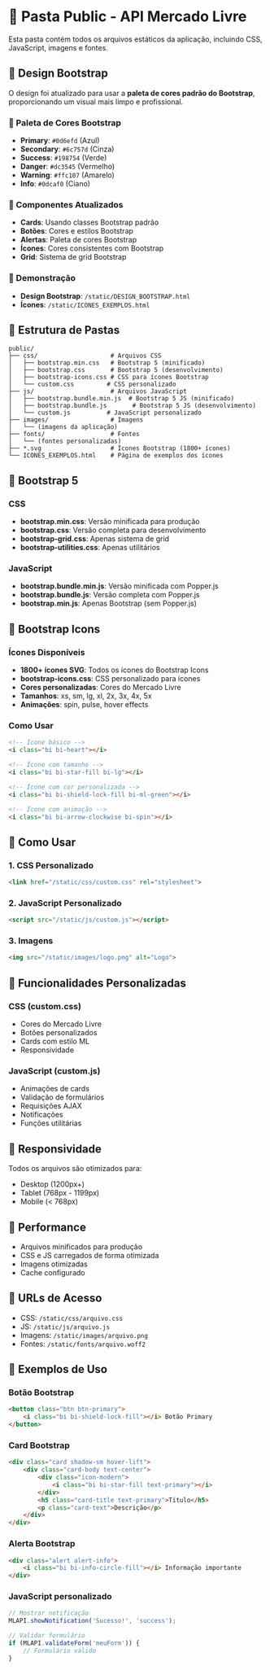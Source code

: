 # 📁 Pasta Public - API Mercado Livre

Esta pasta contém todos os arquivos estáticos da aplicação, incluindo CSS, JavaScript, imagens e fontes.

## 🎨 Design Bootstrap

O design foi atualizado para usar a **paleta de cores padrão do Bootstrap**, proporcionando um visual mais limpo e profissional.

### 🎯 Paleta de Cores Bootstrap
- **Primary**: `#0d6efd` (Azul)
- **Secondary**: `#6c757d` (Cinza)
- **Success**: `#198754` (Verde)
- **Danger**: `#dc3545` (Vermelho)
- **Warning**: `#ffc107` (Amarelo)
- **Info**: `#0dcaf0` (Ciano)

### 🎨 Componentes Atualizados
- **Cards**: Usando classes Bootstrap padrão
- **Botões**: Cores e estilos Bootstrap
- **Alertas**: Paleta de cores Bootstrap
- **Ícones**: Cores consistentes com Bootstrap
- **Grid**: Sistema de grid Bootstrap

### 📱 Demonstração
- **Design Bootstrap**: `/static/DESIGN_BOOTSTRAP.html`
- **Ícones**: `/static/ICONES_EXEMPLOS.html`

## 📂 Estrutura de Pastas

```
public/
├── css/                    # Arquivos CSS
│   ├── bootstrap.min.css   # Bootstrap 5 (minificado)
│   ├── bootstrap.css       # Bootstrap 5 (desenvolvimento)
│   ├── bootstrap-icons.css # CSS para ícones Bootstrap
│   └── custom.css         # CSS personalizado
├── js/                     # Arquivos JavaScript
│   ├── bootstrap.bundle.min.js  # Bootstrap 5 JS (minificado)
│   ├── bootstrap.bundle.js       # Bootstrap 5 JS (desenvolvimento)
│   └── custom.js          # JavaScript personalizado
├── images/                 # Imagens
│   └── (imagens da aplicação)
├── fonts/                  # Fontes
│   └── (fontes personalizadas)
├── *.svg                   # Ícones Bootstrap (1800+ ícones)
└── ICONES_EXEMPLOS.html    # Página de exemplos dos ícones
```

## 🎨 Bootstrap 5

### CSS
- **bootstrap.min.css**: Versão minificada para produção
- **bootstrap.css**: Versão completa para desenvolvimento
- **bootstrap-grid.css**: Apenas sistema de grid
- **bootstrap-utilities.css**: Apenas utilitários

### JavaScript
- **bootstrap.bundle.min.js**: Versão minificada com Popper.js
- **bootstrap.bundle.js**: Versão completa com Popper.js
- **bootstrap.min.js**: Apenas Bootstrap (sem Popper.js)

## 🎯 Bootstrap Icons

### Ícones Disponíveis
- **1800+ ícones SVG**: Todos os ícones do Bootstrap Icons
- **bootstrap-icons.css**: CSS personalizado para ícones
- **Cores personalizadas**: Cores do Mercado Livre
- **Tamanhos**: xs, sm, lg, xl, 2x, 3x, 4x, 5x
- **Animações**: spin, pulse, hover effects

### Como Usar
```html
<!-- Ícone básico -->
<i class="bi bi-heart"></i>

<!-- Ícone com tamanho -->
<i class="bi bi-star-fill bi-lg"></i>

<!-- Ícone com cor personalizada -->
<i class="bi bi-shield-lock-fill bi-ml-green"></i>

<!-- Ícone com animação -->
<i class="bi bi-arrow-clockwise bi-spin"></i>
```

## 🔧 Como Usar

### 1. CSS Personalizado
```html
<link href="/static/css/custom.css" rel="stylesheet">
```

### 2. JavaScript Personalizado
```html
<script src="/static/js/custom.js"></script>
```

### 3. Imagens
```html
<img src="/static/images/logo.png" alt="Logo">
```

## 🎯 Funcionalidades Personalizadas

### CSS (custom.css)
- Cores do Mercado Livre
- Botões personalizados
- Cards com estilo ML
- Responsividade

### JavaScript (custom.js)
- Animações de cards
- Validação de formulários
- Requisições AJAX
- Notificações
- Funções utilitárias

## 📱 Responsividade

Todos os arquivos são otimizados para:
- Desktop (1200px+)
- Tablet (768px - 1199px)
- Mobile (< 768px)

## 🚀 Performance

- Arquivos minificados para produção
- CSS e JS carregados de forma otimizada
- Imagens otimizadas
- Cache configurado

## 🔗 URLs de Acesso

- CSS: `/static/css/arquivo.css`
- JS: `/static/js/arquivo.js`
- Imagens: `/static/images/arquivo.png`
- Fontes: `/static/fonts/arquivo.woff2`

## 📝 Exemplos de Uso

### Botão Bootstrap
```html
<button class="btn btn-primary">
    <i class="bi bi-shield-lock-fill"></i> Botão Primary
</button>
```

### Card Bootstrap
```html
<div class="card shadow-sm hover-lift">
    <div class="card-body text-center">
        <div class="icon-modern">
            <i class="bi bi-star-fill text-primary"></i>
        </div>
        <h5 class="card-title text-primary">Título</h5>
        <p class="card-text">Descrição</p>
    </div>
</div>
```

### Alerta Bootstrap
```html
<div class="alert alert-info">
    <i class="bi bi-info-circle-fill"></i> Informação importante
</div>
```

### JavaScript personalizado
```javascript
// Mostrar notificação
MLAPI.showNotification('Sucesso!', 'success');

// Validar formulário
if (MLAPI.validateForm('meuForm')) {
    // Formulário válido
}
```
